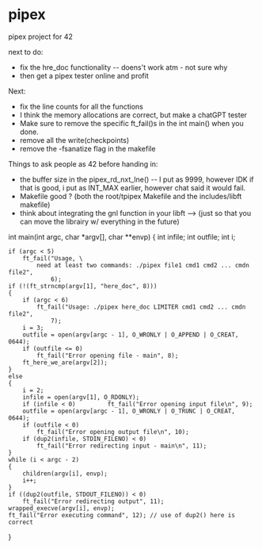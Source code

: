 # pipex
pipex project for 42

next to do:
* fix the hre_doc functionality -- doens't work atm - not sure why
* then get a pipex tester online and profit

Next:
* fix the line counts for all the functions
* I think the memory allocations are correct, but make a chatGPT tester 
* Make sure to remove the specific ft_fail()s in the int main() when you done.
* remove all the write(checkpoints)
* remove the -fsanatize flag in the makefile

Things to ask people as 42 before handing in: 
* the buffer size in the pipex_rd_nxt_lne()
-- I put as 9999, however IDK if that is good, i put as INT_MAX earlier, however chat said it would fail. 
* Makefile good ? (both the root/tpipex  Makefile and the includes/libft makefile)
* think about integrating the gnl function in your libft --> (just so that you can move the librairy w/ everything in the future)





int	main(int argc, char *argv[], char **envp)
{
	int	infile;
	int	outfile;
	int	i;

	if (argc < 5)
		ft_fail("Usage, \
			need at least two commands: ./pipex file1 cmd1 cmd2 ... cmdn file2",
				6);
	if (!(ft_strncmp(argv[1], "here_doc", 8)))
	{
		if (argc < 6)
			ft_fail("Usage: ./pipex here_doc LIMITER cmd1 cmd2 ... cmdn file2",
				7);
		i = 3;
		outfile = open(argv[argc - 1], O_WRONLY | O_APPEND | O_CREAT, 0644);
		if (outfile <= 0)
			ft_fail("Error opening file - main", 8);
		ft_here_we_are(argv[2]);
	}
	else
	{
		i = 2;
		infile = open(argv[1], O_RDONLY);
		if (infile < 0)			ft_fail("Error opening input file\n", 9);
		outfile = open(argv[argc - 1], O_WRONLY | O_TRUNC | O_CREAT, 0644);
		if (outfile < 0)
			ft_fail("Error opening output file\n", 10);
		if (dup2(infile, STDIN_FILENO) < 0)
			ft_fail("Error redirecting input - main\n", 11);
	}
	while (i < argc - 2)
	{
		children(argv[i], envp);
		i++;
	}
	if ((dup2(outfile, STDOUT_FILENO)) < 0)
		ft_fail("Error redirecting output", 11);
	wrapped_execve(argv[i], envp);
	ft_fail("Error executing command", 12); // use of dup2() here is correct
}



